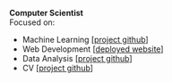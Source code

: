 <strong>Computer Scientist</strong><br>
Focused on:<br>
* Machine Learning [[project github](https://github.com/JadenNgoOT/Machine-Learning-Group-Project)]
* Web Development [[deployed website](https://geratechservices.pythonanywhere.com/)]
* Data Analysis [[project github](https://github.com/JohnnyLiang-OTU/retail_analysis)]
* CV [[project github](https://github.com/JohnnyLiang-OTU/CV_final_project)]
